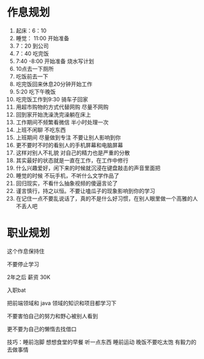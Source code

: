 # 作息规划

1. 起床：6：10 
2. 睡觉： 11:00 开始准备
3. 7：20 到公司 
4. 7：40 吃完饭 
5. 7:40 -8:00 开始准备 烧水写计划 
6. 10点去一下厕所
7. 吃饭前去一下
8. 吃完饭回来休息20分钟开始工作
9. 5:20 吃下午晚饭
10. 吃完饭工作到9:30 骑车子回家 
11. 用超市购物的方式代替网购 尽量不网购 
12. 回到家开始洗澡洗完澡躺在床上 
13. 工作期间不频繁看微信 半小时处理一次 
14. 上班不闲聊 不吃东西 
15. 上班期间 尽量做到专注 不要让别人影响到你 
16. 更不要时不时的看别人的手机屏幕和电脑屏幕 
17. 这样对别人不礼貌 对自己的精力也是严重的分散
18. 其实最好的状态就是一直在工作，在工作中修行
19. 什么兴趣爱好，闲下来的时候就沉浸在键盘敲击的声音里面把
20. 睡觉的时候 不玩手机，不听什么文学作品了
21. 回归现实，不看什么抽象视频的傻逼言论了
22. 谨言慎行，持之以恒。不要让嗑瓜子的现象影响到你的学习
23. 在记住一点不要乱说话了，真的不是什么好习惯，在别人眼里做一个高雅的人不丢人吧



# 职业规划

这个作息保持住 

不要停止学习 

2年之后 薪资 30K 

入职bat

把前端领域和 java 领域的知识和项目都学习下 

不要害怕自己的努力和野心被别人看到

更不要为自己的懒惰去找借口

技巧：睡前泡脚 想想食堂的早餐 听一点东西 睡前运动 晚饭不要吃太饱 有毅力的去做事情